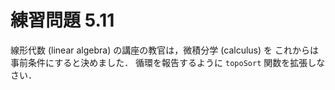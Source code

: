 # 練習問題 5.11

線形代数 (linear algebra) の講座の教官は，微積分学 (calculus) を
これからは事前条件にすると決めました．
循環を報告するように `topoSort` 関数を拡張しなさい．

